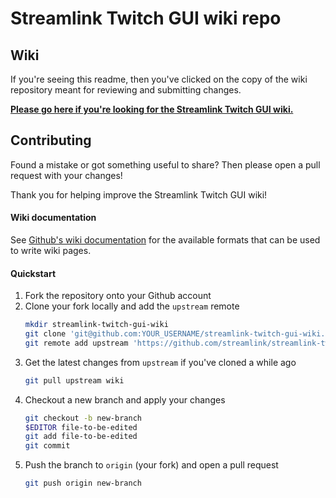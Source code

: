 Streamlink Twitch GUI wiki repo
====

## Wiki

If you're seeing this readme, then you've clicked on the copy of the wiki repository meant for reviewing and submitting changes.

[**Please go here if you're looking for the Streamlink Twitch GUI wiki.**][wiki]

## Contributing

Found a mistake or got something useful to share? Then please open a pull request with your changes!

Thank you for helping improve the Streamlink Twitch GUI wiki!

#### Wiki documentation

See [Github's wiki documentation][gh-docs] for the available formats that can be used to write wiki pages.

#### Quickstart

1. Fork the repository onto your Github account
2. Clone your fork locally and add the `upstream` remote
   ```sh
   mkdir streamlink-twitch-gui-wiki
   git clone 'git@github.com:YOUR_USERNAME/streamlink-twitch-gui-wiki.git' .
   git remote add upstream 'https://github.com/streamlink/streamlink-twitch-gui-wiki.git'
   ```
3. Get the latest changes from `upstream` if you've cloned a while ago
   ```sh
   git pull upstream wiki
   ```
4. Checkout a new branch and apply your changes
   ```sh
   git checkout -b new-branch
   $EDITOR file-to-be-edited
   git add file-to-be-edited
   git commit
   ```
6. Push the branch to `origin` (your fork) and open a pull request
   ```sh
   git push origin new-branch
   ```


  [wiki]: https://github.com/streamlink/streamlink-twitch-gui/wiki
  [gh-docs]: https://docs.github.com/en/free-pro-team@latest/github/building-a-strong-community/about-wikis
